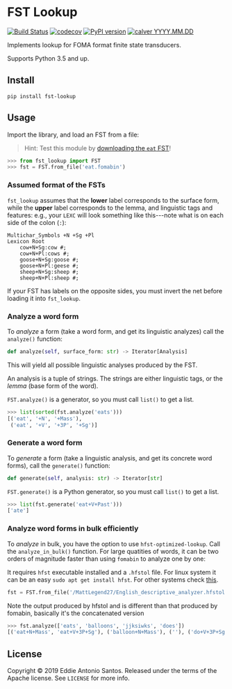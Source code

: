 FST Lookup
==========

[![Build Status](https://travis-ci.org/eddieantonio/fst-lookup.svg?branch=master)](https://travis-ci.org/eddieantonio/fst-lookup)
[![codecov](https://codecov.io/gh/eddieantonio/fst-lookup/branch/master/graph/badge.svg)](https://codecov.io/gh/eddieantonio/fst-lookup)
[![PyPI version](https://img.shields.io/pypi/v/fst-lookup.svg)](https://pypi.org/project/fst-lookup/)
[![calver YYYY.MM.DD](https://img.shields.io/badge/calver-YYYY.MM.DD-22bfda.svg)](http://calver.org/)

Implements lookup for FOMA format finite state transducers.

Supports Python 3.5 and up.

Install
-------

    pip install fst-lookup

Usage
-----

Import the library, and load an FST from a file:

> Hint: Test this module by [downloading the `eat` FST](https://github.com/eddieantonio/fst-lookup/raw/master/tests/data/eat.fomabin)!

```python
>>> from fst_lookup import FST
>>> fst = FST.from_file('eat.fomabin')

```

### Assumed format of the FSTs

`fst_lookup` assumes that the **lower** label corresponds to the surface
form, while the **upper** label corresponds to the lemma, and linguistic
tags and features: e.g., your `LEXC` will look something like
this---note what is on each side of the colon (`:`):

```lexc
Multichar_Symbols +N +Sg +Pl
Lexicon Root
    cow+N+Sg:cow #;
    cow+N+Pl:cows #;
    goose+N+Sg:goose #;
    goose+N+Pl:geese #;
    sheep+N+Sg:sheep #;
    sheep+N+Pl:sheep #;
```

If your FST has labels on the opposite sides, you must invert the net
before loading it into `fst_lookup`.


### Analyze a word form

To _analyze_ a form (take a word form, and get its linguistic analyzes)
call the `analyze()` function:

```python
def analyze(self, surface_form: str) -> Iterator[Analysis]
```

This will yield all possible linguistic analyses produced by the FST.

An analysis is a tuple of strings. The strings are either linguistic
tags, or the _lemma_ (base form of the word).

`FST.analyze()` is a generator, so you must call `list()` to get a list.

```python
>>> list(sorted(fst.analyze('eats')))
[('eat', '+N', '+Mass'),
 ('eat', '+V', '+3P', '+Sg')]
```

### Generate a word form

To _generate_ a form (take a linguistic analysis, and get its concrete
word forms), call the `generate()` function:

```python
def generate(self, analysis: str) -> Iterator[str]
```

`FST.generate()` is a Python generator, so you must call `list()` to get
a list.

```python
>>> list(fst.generate('eat+V+Past')))
['ate']
```

### Analyze word forms in bulk efficiently

To _analyze_ in bulk, you have the option to use `hfst-optimized-lookup`.
Call the `analyze_in_bulk()` function. For large quatities of words, it can be two orders of magnitude faster than using `fomabin` to analyze one by one:

It requires `hfst` executable installed and a `.hfstol` file. For linux system it can be an easy `sudo apt get install hfst`. For other systems check [this](https://github.com/hfst/hfst#installation).

```python
fst = FST.from_file('/MattLegend27/English_descriptive_analyzer.hfstol')
```

Note the output produced by hfstol and is different than that produced by fomabin, basically it's the concatenated version

```python
>>> fst.analyze(['eats', 'balloons', 'jjksiwks', 'does'])
[('eat+N+Mass', 'eat+V+3P+Sg'), ('balloon+N+Mass'), (''), ('do+V+3P+Sg')]
```


License
-------

Copyright © 2019 Eddie Antonio Santos. Released under the terms of the
Apache license. See `LICENSE` for more info.
